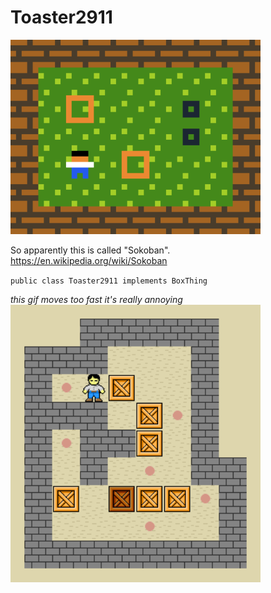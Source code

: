 # Toaster2911

<img src="sokoban2.gif" alt="why it this called sokoban" style="width: 400px;"/>

So apparently this is called "Sokoban". <https://en.wikipedia.org/wiki/Sokoban> 

`public class Toaster2911 implements BoxThing`

*this gif moves too fast it's really annoying*
<br>
<img src="Sokoban_ani.gif" alt="box game" style="width: 400px;"/>



